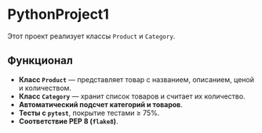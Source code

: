 # PythonProject1

Этот проект реализует классы `Product` и `Category`.

##  Функционал

- **Класс `Product`** — представляет товар с названием, описанием, ценой и количеством.
- **Класс `Category`** — хранит список товаров и считает их количество.
- **Автоматический подсчет категорий и товаров**.
- **Тесты с `pytest`**, покрытие тестами ≥ 75%.
- **Соответствие PEP 8 (`flake8`)**.

